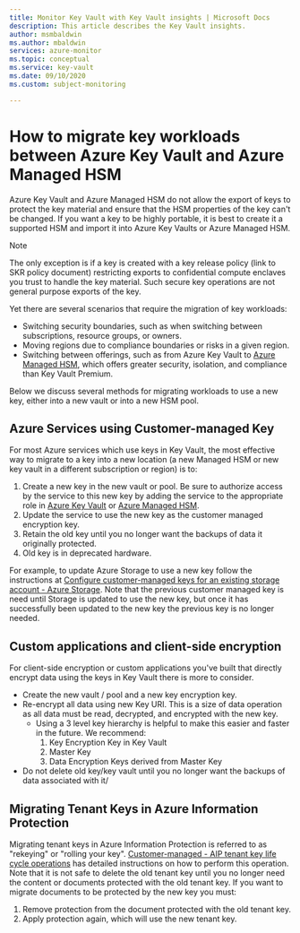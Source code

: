 ```yaml
---
title: Monitor Key Vault with Key Vault insights | Microsoft Docs
description: This article describes the Key Vault insights. 
author: msmbaldwin
ms.author: mbaldwin
services: azure-monitor 
ms.topic: conceptual
ms.service: key-vault
ms.date: 09/10/2020
ms.custom: subject-monitoring

---
```


# How to migrate key workloads between Azure Key Vault and Azure Managed HSM

Azure Key Vault and Azure Managed HSM do not allow the export of keys to protect the key material and ensure that the HSM properties of the key can't be changed. If you want a key to be highly portable, it is best to create it a supported HSM and import it into Azure Key Vaults or Azure Managed HSM. 

> [!NOTE]
> The only exception is if a key is created with a key release policy (link to SKR policy document) restricting exports to confidential compute enclaves you trust to handle the key material. Such secure key operations are not general purpose exports of the key.

Yet there are several scenarios that require the migration of key workloads:
- Switching security boundaries, such as when switching between subscriptions, resource groups, or owners.
- Moving regions due to compliance boundaries or risks in a given region.
- Switching between offerings, such as from Azure Key Vault to [Azure Managed HSM](/azure/key-vault/managed-hsm/overview), which offers greater security, isolation, and compliance than Key Vault Premium.

Below we discuss several methods for migrating workloads to use a new key, either into a new vault or into a new HSM pool.

## Azure Services using Customer-managed Key

For most Azure services which use keys in Key Vault, the most effective way to migrate to a key into a new location (a new Managed HSM or new key vault in a different subscription or region) is to:
1. Create a new key in the new vault or pool. Be sure to authorize access by the service to this new key by adding the service to the appropriate role in [Azure Key Vault](/azure/key-vault/general/rbac-guide) or [Azure Managed HSM](/azure/key-vault/managed-hsm/access-control).
1. Update the service to use the new key as the customer managed encryption key.
1. Retain the old key until you no longer want the backups of data it originally protected.
1. Old key is in deprecated hardware.

For example, to update Azure Storage to use a new key follow the instructions at [Configure customer-managed keys for an existing storage account - Azure Storage](/azure/storage/common/customer-managed-keys-configure-existing-account). Note that the previous customer managed key is need until Storage is updated to use the new key, but once it has successfully been updated to the new key the previous key is no longer needed.

## Custom applications and client-side encryption

For client-side encryption or custom applications you've built that directly encrypt data using the keys in Key Vault there is more to consider.

- Create the new vault / pool and a new key encryption key.
- Re-encrypt all data using new Key URI. This is a size of data operation as all data must be read, decrypted, and encrypted with the new key.
  - Using a 3 level key hierarchy is helpful to make this easier and faster in the future. We recommend:
    1. Key Encryption Key in Key Vault
    1. Master Key
    1. Data Encryption Keys derived from Master Key
- Do not delete old key/key vault until you no longer want the backups of data associated with it/

## Migrating Tenant Keys in Azure Information Protection

Migrating tenant keys in Azure Information Protection is referred to as "rekeying" or "rolling your key". [Customer-managed - AIP tenant key life cycle operations](/azure/information-protection/operations-customer-managed-tenant-key#rekey-your-tenant-key) has detailed instructions on how to perform this operation. Note that it is not safe to delete the old tenant key until you no longer need the content or documents protected with the old tenant key. If you want to migrate documents to be protected by the new key you must:

1. Remove protection from the document protected with the old tenant key.
1. Apply protection again, which will use the new tenant key.
